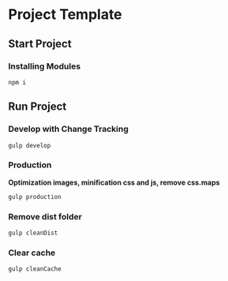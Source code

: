 # Project Template
## Start Project
### Installing Modules
```
npm i
```
## Run Project
### Develop with Change Tracking
```
gulp develop
```
### Production
**Optimization images, minification css and js, remove css.maps**
```
gulp production
```
### Remove dist folder
```
gulp cleanDist
```
### Clear cache
```
gulp cleanCache
```
